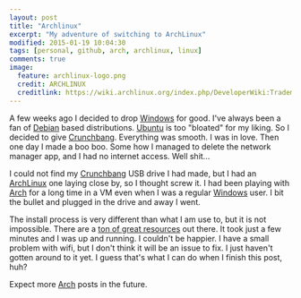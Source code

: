 ```yaml
---
layout: post
title: "Archlinux"
excerpt: "My adventure of switching to ArchLinux"
modified: 2015-01-19 10:04:30
tags: [personal, github, arch, archlinux, linux]
comments: true
image:
  feature: archlinux-logo.png
  credit: ARCHLINUX
  creditlink: https://wiki.archlinux.org/index.php/DeveloperWiki:TrademarkPolicy
---
```


<span class="fa fa-linux fa-5x"></span> A few weeks ago I decided to drop <span class="fa-windows"></span> [Windows](http://www.microsoft.com) for good. I've always been a fan of [Debian](http://www.debian.org) based distributions. [Ubuntu](http://www.ubuntu.com) is too "bloated" for my liking. So I decided to give [Crunchbang](http://www.crunchbang.com). Everything was smooth. I was in love. Then one day I made a boo boo. Some how I managed to delete the network manager app, and I had no internet access. Well shit... 

I could not find my [Crunchbang](http://www.crunchbang.com) USB drive I had made, but I had an [ArchLinux](http://www.archlinux.org) one laying close by, so I thought screw it. I had been playing with [Arch](http://www.archlinux.org) for a long time in a VM even when I was a regular <span class="fa-windows"></span> [Windows](http://www.microsoft.com) user. I bit the bullet and plugged in the drive and away I went. 

The install process is very different than what I am use to, but it is not impossible. There are a [ton of great resources](http://www.google.com) out there.  It took just a few minutes and I was up and running. I couldn't be happier. I have a small problem with wifi, but I don't think it will be an issue to fix. I just haven't gotten around to it yet. I guess that's what I can do when I finish this post, huh?

Expect more [Arch](http://www.archlinux.org) posts in the future. 